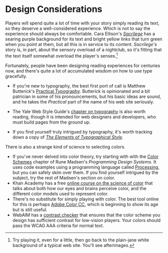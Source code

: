 # Design Considerations

Players will spend quite a lot of time with your story simply reading its text, so they deserve a well-considered experience. Which is not to say the experience should always be comfortable. Cara Ellison's _[Sacrilege]_ has a searing purple background for its text and bright yellow links that turn green when you point at them, but all this is in service to its content. _Sacrilege's_ story is, in part, about the sensory overload of a nightclub, so it's fitting that the text itself somewhat overload the player's senses.[^1]

Fortunately, people have been designing reading experiences for centuries now, and there's quite a lot of accumulated wisdom on how to use type gracefully.

-   If you're new to typography, the best first port of call is Matthew
    Butterick's [Practical Typography][practical-typography]. Butterick is
    opinionated and a bit patrician in some of his pronouncements, but his basic
    ideas are sound, and he takes the _Practical_ part of the name of his web
    site seriously.

-   The Yale Web Style Guide's [chapter on typography][yale-typography] is also
    worth reading, though it is intended for web designers and developers, who
    must build pages from the ground up.

-   If you find yourself truly intrigued by typography, it's worth tracking down
    a copy of _[The Elements of Typographical Style][typographical-style]_.

There is also a strange kind of science to selecting colors.

-   If you've never delved into color theory, try starting  with with the [Color
    Schemes][color-schemes] chapter of Rune Madsen's _Programming Design
    Systems_. It uses code examples using a programming language called
    [Processing][processing], but you can safely skim over them. If you find
    yourself intrigued by the subject, try the rest of Madsen's section on
    color.
-   Khan Academy has a free [online course on the science of color][khan-color]
    that talks about both how our eyes and brains perceive color, and the
    different color models used to represent color.
-   There's no substitute for simply playing with color. The best tool online
    for this is perhaps [Adobe Color CC][adobe-color], which is beginning to
    show its age but is still useful.
-   WebAIM has a [contrast checker][webaim-contrast] that ensures that the color
    scheme you design has sufficient contrast for low-vision players. Your colors should pass the WCAG AAA criteria for normal text.

[Sacrilege]: https://unwinnable.com/2013/04/25/play-at-heartbreaking-with-cara-ellison/
[practical-typography]: https://practicaltypography.com/
[yale-typography]: https://webstyleguide.com/9-typography.html
[typographical-style]: https://en.wikipedia.org/wiki/The_Elements_of_Typographic_Style
[color-schemes]: https://programmingdesignsystems.com/color/color-scheme
[processing]: https://processing.org/
[khan-color]: https://www.khanacademy.org/partner-content/pixar/color
[adobe-color]: https://color.adobe.com/create/color-wheel/
[webaim-contrast]: https://webaim.org/resources/contrastchecker/

[^1]: Try playing it, even for a little, then go back to the plain-jane white background of a typical web site. You'll see afterimages.